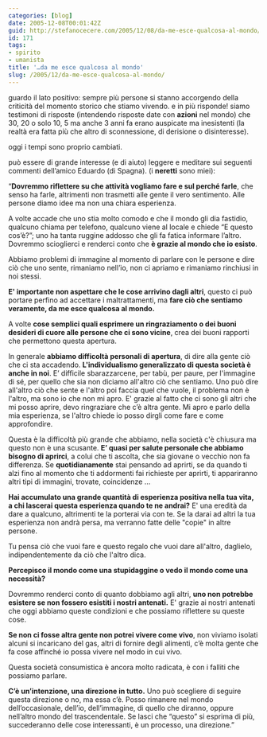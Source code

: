 ```yaml
---
categories: [blog]
date: 2005-12-08T00:01:42Z
guid: http://stefanocecere.com/2005/12/08/da-me-esce-qualcosa-al-mondo/
id: 171
tags:
- spirito
- umanista
title: '…da me esce qualcosa al mondo'
slug: /2005/12/da-me-esce-qualcosa-al-mondo/
---
```


<img src='/wp-content/krur_quadro.jpg' alt='' align='left' />guardo il lato positivo: sempre più persone si stanno accorgendo della criticità del momento storico che stiamo vivendo. e in più risponde! siamo testimoni di risposte (intendendo risposte date con **azioni** nel mondo) che 30, 20 o solo 10, 5 ma anche 3 anni fa erano auspicate ma inesistenti (la realtà era fatta più che altro di sconnessione, di derisione o disinteresse).

oggi i tempi sono proprio cambiati.

può essere di grande interesse (e di aiuto) leggere e meditare sui seguenti commenti dell’amico Eduardo (di Spagna). (i **neretti** sono miei):

“**Dovremmo riflettere su che attività vogliamo fare e sul perché farle**, che senso ha farle, altrimenti non trasmetti alle gente il vero sentimento. Alle persone diamo idee ma non una chiara esperienza.

A volte accade che uno stia molto comodo e che il mondo gli dia fastidio, qualcuno chiama per telefono, qualcuno viene al locale e chiede “E questo cos’è?”; uno ha tanta ruggine addosso che gli fa fatica informare l’altro. Dovremmo scioglierci e renderci conto che **è grazie al mondo che io esisto**.

Abbiamo problemi di immagine al momento di parlare con le persone e dire ciò che uno sente, rimaniamo nell’io, non ci apriamo e rimaniamo rinchiusi in noi stessi.
  
**E' importante non aspettare che le cose arrivino dagli altri**, questo ci può portare perfino ad accettare i maltrattamenti, ma **fare ciò che sentiamo veramente, da me esce qualcosa al mondo.**

A volte **cose semplici quali esprimere un ringraziamento o dei buoni desideri di cuore alle persone che ci sono vicine**, crea dei buoni rapporti che permettono questa apertura.

In generale **abbiamo difficoltà personali di apertura**, di dire alla gente ciò che ci sta accadendo. **L'individualismo generalizzato di questa società è anche in noi**. E’ difficile sbarazzarcene, per tabù, per paure, per l'immagine di sé, per quello che sia non diciamo all'altro ciò che sentiamo. Uno può dire all'altro ciò che sente e l'altro poi faccia quel che vuole, il problema non è l'altro, ma sono io che non mi apro. E' grazie al fatto che ci sono gli altri che mi posso aprire, devo ringraziare che c’è altra gente. Mi apro e parlo della mia esperienza, se l'altro chiede io posso dirgli come fare e come approfondire.

Questa è la difficoltà più grande che abbiamo, nella società c'è chiusura ma questo non è una scusante. **E’ quasi per salute personale che abbiamo bisogno di aprirci**, a colui che ti ascolta, che sia giovane o vecchio non fa differenza. Se **quotidianamente** stai pensando ad aprirti, se da quando ti alzi fino al momento che ti addormenti fai richieste per aprirti, ti appariranno altri tipi di immagini, trovate, coincidenze …

**Hai accumulato una grande quantità di esperienza positiva nella tua vita, a chi lascerai questa esperienza quando te ne andrai?** E' una eredità da dare a qualcuno, altrimenti te la porterai via con te. Se la darai ad altri la tua esperienza non andrà persa, ma verranno fatte delle "copie" in altre persone.

Tu pensa ciò che vuoi fare e questo regalo che vuoi dare all'altro, daglielo, indipendentemente da ciò che l'altro dica.

**Percepisco il mondo come una stupidaggine o vedo il mondo come una necessità?**
  
Dovremmo renderci conto di quanto dobbiamo agli altri, **uno non potrebbe esistere se non fossero esistiti i nostri antenati.** E' grazie ai nostri antenati che oggi abbiamo queste condizioni e che possiamo riflettere su queste cose.

**Se non ci fosse altra gente non potrei vivere come vivo**, non viviamo isolati alcuni si incaricano del gas, altri di fornire degli alimenti, c’è molta gente che fa cose affinché io possa vivere nel modo in cui vivo.

Questa società consumistica è ancora molto radicata, è con i falliti che possiamo parlare.
  
**C’è un’intenzione, una direzione in tutto.** Uno può scegliere di seguire questa direzione o no, ma essa c’è. Posso rimanere nel mondo dell’occasionale, dell’io, dell’immagine, di quello che diranno, oppure nell’altro mondo del trascendentale. Se lasci che “questo” si esprima di più, succederanno delle cose interessanti, è un processo, una direzione.”